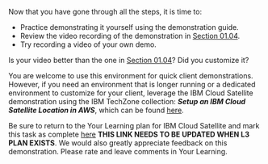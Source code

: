 Now that you have gone through all the steps, it is time to:
- Practice demonstrating it yourself using the demonstration guide.
- Review the video recording of the demonstration in [Section 01.04](gotoLink|01.04). 
- Try recording a video of your own demo. 

Is your video better than the one in [Section 01.04](gotoLink|01.04)? Did you customize it?

You are welcome to use this environment for quick client demonstrations.  However, if you need an environment that is longer running or a dedicated environment to customize for your client, leverage the IBM Cloud Satellite demonstration using the IBM TechZone collection: ***Setup an IBM Cloud Satellite Location in AWS***, which can be found <a href="https://techzone.ibm.com/collection/SetupIBMCloudSatelliteLocationInAWS" target ="_blank">here</a>. 

Be sure to return to the Your Learning plan for IBM Cloud Satellite and mark this task as complete <a href="https://yourlearning.ibm.com/activity/PLAN-37F924EAF756" target="_blank">here</a> **THIS LINK NEEDS TO BE UPDATED WHEN L3 PLAN EXISTS**. We would also greatly appreciate feedback on this demonstration. Please rate and leave comments in Your Learning.
